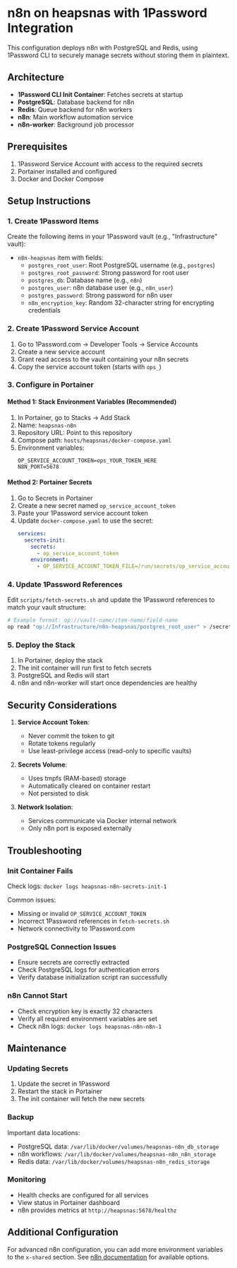 # n8n on heapsnas with 1Password Integration

This configuration deploys n8n with PostgreSQL and Redis, using 1Password CLI to securely manage secrets without storing them in plaintext.

## Architecture

- **1Password CLI Init Container**: Fetches secrets at startup
- **PostgreSQL**: Database backend for n8n
- **Redis**: Queue backend for n8n workers
- **n8n**: Main workflow automation service
- **n8n-worker**: Background job processor

## Prerequisites

1. 1Password Service Account with access to the required secrets
2. Portainer installed and configured
3. Docker and Docker Compose

## Setup Instructions

### 1. Create 1Password Items

Create the following items in your 1Password vault (e.g., "Infrastructure" vault):

- `n8n-heapsnas` item with fields:
  - `postgres_root_user`: Root PostgreSQL username (e.g., `postgres`)
  - `postgres_root_password`: Strong password for root user
  - `postgres_db`: Database name (e.g., `n8n`)
  - `postgres_user`: n8n database user (e.g., `n8n_user`)
  - `postgres_password`: Strong password for n8n user
  - `n8n_encryption_key`: Random 32-character string for encrypting credentials

### 2. Create 1Password Service Account

1. Go to 1Password.com → Developer Tools → Service Accounts
2. Create a new service account
3. Grant read access to the vault containing your n8n secrets
4. Copy the service account token (starts with `ops_`)

### 3. Configure in Portainer

#### Method 1: Stack Environment Variables (Recommended)

1. In Portainer, go to Stacks → Add Stack
2. Name: `heapsnas-n8n`
3. Repository URL: Point to this repository
4. Compose path: `hosts/heapsnas/docker-compose.yaml`
5. Environment variables:
   ```
   OP_SERVICE_ACCOUNT_TOKEN=ops_YOUR_TOKEN_HERE
   N8N_PORT=5678
   ```

#### Method 2: Portainer Secrets

1. Go to Secrets in Portainer
2. Create a new secret named `op_service_account_token`
3. Paste your 1Password service account token
4. Update `docker-compose.yaml` to use the secret:
   ```yaml
   services:
     secrets-init:
       secrets:
         - op_service_account_token
       environment:
         - OP_SERVICE_ACCOUNT_TOKEN_FILE=/run/secrets/op_service_account_token
   ```

### 4. Update 1Password References

Edit `scripts/fetch-secrets.sh` and update the 1Password references to match your vault structure:

```bash
# Example format: op://vault-name/item-name/field-name
op read "op://Infrastructure/n8n-heapsnas/postgres_root_user" > /secrets/postgres_root_user
```

### 5. Deploy the Stack

1. In Portainer, deploy the stack
2. The init container will run first to fetch secrets
3. PostgreSQL and Redis will start
4. n8n and n8n-worker will start once dependencies are healthy

## Security Considerations

1. **Service Account Token**:

   - Never commit the token to git
   - Rotate tokens regularly
   - Use least-privilege access (read-only to specific vaults)

2. **Secrets Volume**:

   - Uses tmpfs (RAM-based) storage
   - Automatically cleared on container restart
   - Not persisted to disk

3. **Network Isolation**:
   - Services communicate via Docker internal network
   - Only n8n port is exposed externally

## Troubleshooting

### Init Container Fails

Check logs: `docker logs heapsnas-n8n-secrets-init-1`

Common issues:

- Missing or invalid `OP_SERVICE_ACCOUNT_TOKEN`
- Incorrect 1Password references in `fetch-secrets.sh`
- Network connectivity to 1Password.com

### PostgreSQL Connection Issues

- Ensure secrets are correctly extracted
- Check PostgreSQL logs for authentication errors
- Verify database initialization script ran successfully

### n8n Cannot Start

- Check encryption key is exactly 32 characters
- Verify all required environment variables are set
- Check n8n logs: `docker logs heapsnas-n8n-n8n-1`

## Maintenance

### Updating Secrets

1. Update the secret in 1Password
2. Restart the stack in Portainer
3. The init container will fetch the new secrets

### Backup

Important data locations:

- PostgreSQL data: `/var/lib/docker/volumes/heapsnas-n8n_db_storage`
- n8n workflows: `/var/lib/docker/volumes/heapsnas-n8n_n8n_storage`
- Redis data: `/var/lib/docker/volumes/heapsnas-n8n_redis_storage`

### Monitoring

- Health checks are configured for all services
- View status in Portainer dashboard
- n8n provides metrics at `http://heapsnas:5678/healthz`

## Additional Configuration

For advanced n8n configuration, you can add more environment variables to the `x-shared` section. See [n8n documentation](https://docs.n8n.io/hosting/configuration/environment-variables/) for available options.
